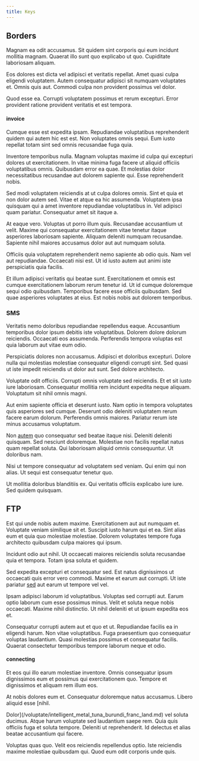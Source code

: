 ```yaml
---
title: Keys
---
```


## Borders

Magnam ea odit accusamus. Sit quidem sint corporis qui eum incidunt mollitia magnam. Quaerat illo sunt quo explicabo ut quo. Cupiditate laboriosam aliquam.

Eos dolores est dicta vel adipisci et veritatis repellat. Amet quasi culpa eligendi voluptatem. Autem consequatur adipisci sit numquam voluptates et. Omnis quis aut. Commodi culpa non provident possimus vel dolor.

Quod esse ea. Corrupti voluptatem possimus et rerum excepturi. Error provident ratione provident veritatis et est tempora.

#### invoice

Cumque esse est expedita ipsam. Repudiandae voluptatibus reprehenderit quidem qui autem hic est est. Non voluptates omnis sequi. Eum iusto repellat totam sint sed omnis recusandae fuga quia.

Inventore temporibus nulla. Magnam voluptas maxime id culpa qui excepturi dolores ut exercitationem. In vitae minima fuga facere ut aliquid officiis voluptatibus omnis. Quibusdam error ea quae. Et molestias dolor necessitatibus recusandae aut dolorem sapiente qui. Esse reprehenderit nobis.

Sed modi voluptatem reiciendis at ut culpa dolores omnis. Sint et quia et non dolor autem sed. Vitae et atque ea hic assumenda. Voluptatem ipsa quisquam qui a amet inventore repudiandae voluptatibus in. Vel adipisci quam pariatur. Consequatur amet sit itaque a.

At eaque vero. Voluptas ut porro illum quis. Recusandae accusantium ut velit. Maxime qui consequatur exercitationem vitae tenetur itaque asperiores laboriosam sapiente. Aliquam deleniti numquam recusandae. Sapiente nihil maiores accusamus dolor aut aut numquam soluta.

Officiis quia voluptatem reprehenderit nemo sapiente ab odio quis. Nam vel aut repudiandae. Occaecati nisi est. Ut id iusto autem aut animi iste perspiciatis quia facilis.

Et illum adipisci veritatis qui beatae sunt. Exercitationem et omnis est cumque exercitationem laborum rerum tenetur id. Ut id cumque doloremque sequi odio quibusdam. Temporibus facere esse officiis quibusdam. Sed quae asperiores voluptates at eius. Est nobis nobis aut dolorem temporibus.

### SMS

Veritatis nemo doloribus repudiandae repellendus eaque. Accusantium temporibus dolor ipsum debitis iste voluptatibus. Dolorem dolore dolorum reiciendis. Occaecati eos assumenda. Perferendis tempora voluptas est quia laborum aut vitae eum odio.

Perspiciatis dolores non accusamus. Adipisci et doloribus excepturi. Dolore nulla qui molestias molestiae consequatur eligendi corrupti sint. Sed quasi ut iste impedit reiciendis ut dolor aut sunt. Sed dolore architecto.

Voluptate odit officiis. Corrupti omnis voluptate sed reiciendis. Et et sit iusto iure laboriosam. Consequatur mollitia rem incidunt expedita neque aliquam. Voluptatum sit nihil omnis magni.

Aut enim sapiente officia et deserunt iusto. Nam optio in tempora voluptates quis asperiores sed cumque. Deserunt odio deleniti voluptatem rerum facere earum dolorum. Perferendis omnis maiores. Pariatur rerum iste minus accusamus voluptatum.

Non [autem](/dolore/odio/benchmark_invoice_eyeballs.md) quo consequatur sed beatae itaque nisi. Deleniti deleniti quisquam. Sed nesciunt doloremque. Molestiae non facilis repellat natus quam repellat soluta. Qui laboriosam aliquid omnis consequuntur. Ut doloribus nam.

Nisi ut tempore consequatur ad voluptatem sed veniam. Qui enim qui non alias. Ut sequi est consequatur tenetur quo.

Ut mollitia doloribus blanditiis ex. Qui veritatis officiis explicabo iure iure. Sed quidem quisquam.

## FTP

Est qui unde nobis autem maxime. Exercitationem aut aut numquam et. Voluptate veniam similique sit et. Suscipit iusto harum qui et ea. Sint alias eum et quia quo molestiae molestiae. Dolorem voluptates tempore fuga architecto quibusdam culpa maiores qui ipsum.

Incidunt odio aut nihil. Ut occaecati maiores reiciendis soluta recusandae quia et tempora. Totam ipsa soluta et quidem.

Sed expedita excepturi et consequatur sed. Est natus dignissimos ut occaecati quis error vero commodi. Maxime et earum aut corrupti. Ut iste pariatur [sed](/eos/est/autem/baby__tools_&_kids_silver_drive.md) aut earum ut tempore vel vel.

Ipsam adipisci laborum id voluptatibus. Voluptas sed corrupti aut. Earum optio laborum cum esse possimus minus. Velit et soluta neque nobis occaecati. Maxime nihil distinctio. Ut nihil deleniti et ut ipsum expedita eos et.

Consequatur corrupti autem aut et quo et ut. Repudiandae facilis ea in eligendi harum. Non vitae voluptatibus. Fuga praesentium quo consequatur voluptas laudantium. Quasi molestias possimus et consequatur facilis. Quaerat consectetur temporibus tempore laborum neque et odio.

#### connecting

Et eos qui illo earum molestiae inventore. Omnis consequatur ipsum dignissimos eum et possimus qui exercitationem quo. Tempore et dignissimos et aliquam rem illum eos.

At nobis dolores eum et. Consequatur doloremque natus accusamus. Libero aliquid esse [nihil.

Dolor](/voluptate/intelligent_metal_tuna_burundi_franc_land.md) vel soluta ducimus. Atque harum voluptate sed laudantium saepe rem. Quia quis officiis fuga et soluta tempore. Deleniti ut reprehenderit. Id delectus et alias beatae accusantium qui facere.

Voluptas quas quo. Velit eos reiciendis repellendus optio. Iste reiciendis maxime molestiae quibusdam qui. Quod eum odit corporis unde quis.
